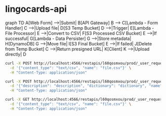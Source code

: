 # lingocards-api


graph TD
    A[Web Form] -->|Submit| B[API Gateway]
    B --> C[Lambda - Form Handler]
    C -->|Upload file| D[S3 Temp Bucket]
    D -->|Trigger| E[Lambda - File Processor]
    E -->|Convert to CSV| F[S3 Processed CSV Bucket]
    E -->|If successful| G[Lambda - Data Persister]
    G -->|Store metadata| H[DynamoDB]
    G -->|Move file| I[S3 Final Bucket]
    E -->|If failed| J[Delete from Temp Bucket]
    C -->|Return presigned URL| K[Client]
    K -->|Upload directly| D


```bash
curl -X POST http://localhost:4566/restapis/l60qosmxou/prod/_user_request_/api/v1/dictionary/file_presign \
  -d '{"content_type": "text/csv", "name": "file.csv"}' \
  -H "Content-Type: application/json"

curl -X POST http://localhost:4566/restapis/l60qosmxou/prod/_user_request_/api/v1/dictionary/data_put \
  -d '{"description": "description", "dictionary": "dictionary", "name": "name", "author": "author", "category": "category", "sub_category": "sub_category", "private": false}' \
  -H "Content-Type: application/json"

curl -X GET http://localhost:4566/restapis/l60qosmxou/prod/_user_request_/api/v1/category/get \
  -d '{"content_type": "text/csv", "name": "file.csv"}' \
  -H "Content-Type: application/json"
```